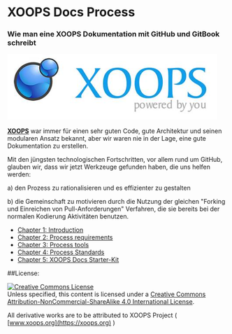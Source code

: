 XOOPS Docs Process
============

### Wie man eine XOOPS Dokumentation mit GitHub und GitBook schreibt

![](../en/assets/logoXoops.jpg)

[**XOOPS**](https://xoops.org)  war immer für einen sehr guten Code, gute Architektur und seinen modularen Ansatz bekannt, aber wir waren nie in der Lage, eine gute Dokumentation zu erstellen.

Mit den jüngsten technologischen Fortschritten, vor allem rund um GitHub, glauben wir, dass wir jetzt Werkzeuge gefunden haben, die uns helfen werden:

a) den Prozess zu rationalisieren und es effizienter zu gestalten

b) die Gemeinschaft zu motivieren durch die Nutzung der gleichen "Forking und Einreichen von Pull-Anforderungen" Verfahren, die sie bereits bei der normalen Kodierung Aktivitäten benutzen.


* [Chapter 1: Introduction](book/ch1.md)
* [Chapter 2: Process requirements](book/ch2.md)
* [Chapter 3: Process tools](book/ch3.md)
* [Chapter 4: Process Standards](book/ch4.md)
* [Chapter 5: XOOPS Docs Starter-Kit](book/ch5.md)

##License:

<a rel="license" href="http://creativecommons.org/licenses/by-nc-sa/4.0/"><img alt="Creative Commons License" style="border-width:0" src="https://i.creativecommons.org/l/by-nc-sa/4.0/88x31.png" /></a><br />Unless specified, this content is licensed under a <a rel="license" href="http://creativecommons.org/licenses/by-nc-sa/4.0/">Creative Commons Attribution-NonCommercial-ShareAlike 4.0 International License</a>.

All derivative works are to be attributed to XOOPS Project ( [www.xoops.org](https://xoops.org) )
